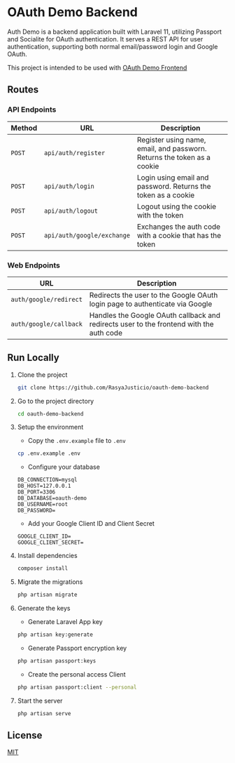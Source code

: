 
# OAuth Demo Backend

Auth Demo is a backend application built with Laravel 11, utilizing Passport and Socialite for OAuth authentication. It serves a REST API for user authentication, supporting both normal email/password login and Google OAuth.

This project is intended to be used with [OAuth Demo Frontend](https://github.com/RasyaJusticio/oauth-demo-frontend)

## Routes

### API Endpoints

| Method | URL                  | Description |
| ------ | -------------------- | ----------- |
| `POST` | `api/auth/register`  | Register using name, email, and passworn. Returns the token as a cookie |
| `POST` | `api/auth/login`     | Login using email and password. Returns the token as a cookie |
| `POST` | `api/auth/logout`    | Logout using the cookie with the token |
| `POST` | `api/auth/google/exchange` | Exchanges the auth code with a cookie that has the token |

### Web Endpoints

| URL                    | Description |
| ---------------------- | ----------- |
| `auth/google/redirect` | Redirects the user to the Google OAuth login page to authenticate via Google |
| `auth/google/callback` | Handles the Google OAuth callback and redirects user to the frontend with the auth code |

## Run Locally

1. Clone the project

    ```bash
    git clone https://github.com/RasyaJusticio/oauth-demo-backend
    ```

2. Go to the project directory

    ```bash
    cd oauth-demo-backend
    ```

3. Setup the environment

   - Copy the `.env.example` file to `.env`

    ```bash
    cp .env.example .env
    ```

   - Configure your database

    ```env
    DB_CONNECTION=mysql
    DB_HOST=127.0.0.1
    DB_PORT=3306
    DB_DATABASE=oauth-demo
    DB_USERNAME=root
    DB_PASSWORD=
    ```

   - Add your Google Client ID and Client Secret

    ```env
    GOOGLE_CLIENT_ID=
    GOOGLE_CLIENT_SECRET=
    ```

4. Install dependencies

    ```bash
    composer install
    ```

5. Migrate the migrations

    ```bash
    php artisan migrate
    ```

6. Generate the keys

   - Generate Laravel App key

    ```bash
    php artisan key:generate
    ```

   - Generate Passport encryption key

    ```bash
    php artisan passport:keys
    ```

   - Create the personal access Client

    ```bash
    php artisan passport:client --personal
    ```

7. Start the server

    ```bash
    php artisan serve
    ```

## License

[MIT](https://choosealicense.com/licenses/mit/)
